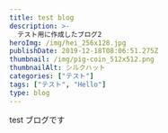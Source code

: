 ```yaml
---
title: test blog
description: >-
  テスト用に作成したブログ2
heroImg: /img/hei_256x128.jpg
publishDate: 2019-12-18T08:06:51.275Z
thumbnail: /img/pig-coin_512x512.png
thumbnailAlt: シルクハット
categories: ["テスト"]
tags: ["テスト", "Hello"]
type: blog
---
```


test ブログです
